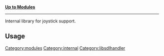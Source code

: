 [**Up to Modules**](:Category:modules "wikilink")

------------------------------------------------------------------------

Internal library for joystick support.

Usage
-----

<Category:modules> <Category:internal> <Category:libsdlhandler>
